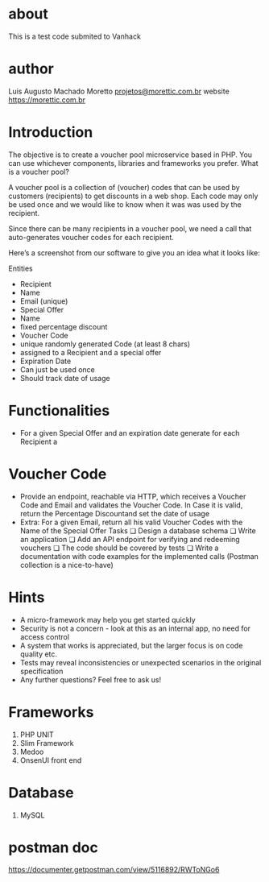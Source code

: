 about
===========

This is a test code submited to Vanhack

author
===========

Luis Augusto Machado Moretto <projetos@morettic.com.br>
website <https://morettic.com.br>

Introduction
===========

The objective is to create a voucher pool microservice based in PHP.
You can use whichever components, libraries and frameworks you prefer.
What is a voucher pool?

A voucher pool is a collection of (voucher) codes that can be used by customers (recipients)
to get discounts in a web shop.
Each code may only be used once and we would like to know when it was was used by the
recipient.

Since there can be many recipients in a voucher pool, we need a call that auto-generates
voucher codes for each recipient.

Here’s a screenshot from our software to give you an idea what it looks like:

Entities
- Recipient
- Name
- Email (unique)
- Special Offer
- Name
- fixed percentage discount
- Voucher Code
- unique randomly generated Code (at least 8 chars)
- assigned to a Recipient and a special offer
- Expiration Date
- Can just be used once
- Should track date of usage

Functionalities
===========
- For a given Special Offer and an expiration date generate for each Recipient a

Voucher Code
===========

- Provide an endpoint, reachable via HTTP, which receives a Voucher Code and Email and validates the Voucher Code. In Case it is valid, return the Percentage Discountand set the date of usage
- Extra: For a given Email, return all his valid Voucher Codes with the Name of the Special Offer Tasks
❏ Design a database schema
❏ Write an application
❏ Add an API endpoint for verifying and redeeming vouchers
❏ The code should be covered by tests
❏ Write a documentation with code examples for the implemented calls (Postman collection is a nice-to-have)

Hints
===========

- A micro-framework may help you get started quickly
- Security is not a concern - look at this as an internal app, no need for access control
- A system that works is appreciated, but the larger focus is on code quality etc.
- Tests may reveal inconsistencies or unexpected scenarios in the original specification
- Any further questions? Feel free to ask us!

Frameworks
===========

1. PHP UNIT
2. Slim Framework
3. Medoo
4. OnsenUI front end

Database
===========

1. MySQL

postman doc
===========

https://documenter.getpostman.com/view/5116892/RWToNGo6